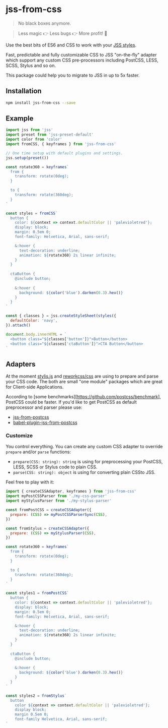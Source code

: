 # jss-from-css

> No black boxes anymore.

> Less magic 👉 Less bugs 👉 More profit! 🚀

Use the best bits of ES6 and CSS to work with your [JSS styles](https://github.com/cssinjs/jss).

Fast, predictable and fully customizable CSS to JSS "on-the-fly" adapter which support any custom CSS pre-processors including PostCSS, LESS, SCSS, Stylus and so on.

This package could help you to migrate to JSS in up to 5x faster.

## Installation

```bash
npm install jss-from-css --save
```

## Example

```javascript
import jss from 'jss'
import preset from 'jss-preset-default'
import color from 'color'
import fromCSS, { keyframes } from 'jss-from-css'

// One time setup with default plugins and settings.
jss.setup(preset())

const rotate360 = keyframes`
  from {
    transform: rotate(0deg);
  }

  to {
    transform: rotate(360deg);
  }
`

const styles = fromCSS`
  button {
    color: ${context => context.defaultColor || 'palevioletred'};
    display: block;
    margin: 0.5em 0;
    font-family: Helvetica, Arial, sans-serif;

    &:hover {
      text-decoration: underline;
      animation: ${rotate360} 2s linear infinite;
    }
  }
  
  ctaButton {
    @include button;
    
    &:hover {
      background: ${color('blue').darken(0.3).hex()}
    }
  }
`

const { classes } = jss.createStyleSheet(styles({
  defaultColor: 'navy',
}).attach()

document.body.innerHTML = `
  <button class="${classes['button']}">Button</button>
  <button class="${classes['ctaButton']}">CTA Button</button>
`
```

## Adapters

At the moment [stylis.js](https://github.com/thysultan/stylis.js) and [reworkcss/css](https://github.com/reworkcss/css) are using to prepare and parse your CSS code. The both are small "one module" packages which are great for Client-side Applications.

According to [some benchmarks][https://github.com/postcss/benchmark], PostCSS could be faster. If you'd like to get PostCSS as default preprocessor and parser please use:

+ [jss-from-postcss](https://www.npmjs.com/package/jss-from-postcss)
+ [babel-plugin-jss-from-postcss](https://www.npmjs.com/package/babel-plugin-jss-from-postcss)

### Customize

You control everything. You can create any custom CSS adapter to override `prepare` and/or `parse` functions:

+ `prepare(CSS: string): string` is using for preprocessing your PostCSS, LESS, SCSS or Stylus code to plain CSS.
+ `parse(CSS: string): object` is using for converting plain CSSto JSS.

Feel free to play with it:

```javascript
import { createCSSAdapter, keyframes } from 'jss-from-css'
import myPostCSSParser from './my-css-parser'
import myStylusParser from './my-stylus-parser'

const fromPostCSS = createCSSAdapter({
  prepare: (CSS) => myPostCSSParserSync(CSS),
})

const fromStylus = createCSSAdapter({
  prepare: (CSS) => myStylusParser(CSS),
})

const rotate360 = keyframes`
  from {
    transform: rotate(0deg);
  }

  to {
    transform: rotate(360deg);
  }
`

const styles1 = fromPostCSS`
  button {
    color: ${context => context.defaultColor || 'palevioletred'};
    display: block;
    margin: 0.5em 0;
    font-family: Helvetica, Arial, sans-serif;

    &:hover {
      text-decoration: underline;
      animation: ${rotate360} 2s linear infinite;
    }
  }
  
  ctaButton {
    @include button;
    
    &:hover {
      background: ${color('blue').darken(0.3).hex()}
    }
  }
`

const styles2 = fromStylus`
  button 
    color ${context => context.defaultColor || 'palevioletred'};
    display block;
    margin 0.5em 0;
    font-family Helvetica, Arial, sans-serif;
`
```

